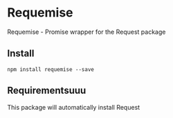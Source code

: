 # Requemise
Requemise - Promise wrapper for the Request package

## Install
`npm install requemise --save`

## Requirementsuuu
This package will automatically install Request
